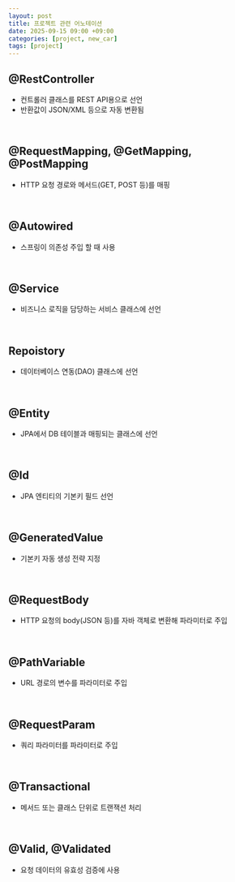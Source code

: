 ```yaml
---
layout: post
title: 프로젝트 관련 어노테이션
date: 2025-09-15 09:00 +09:00
categories: [project, new_car]
tags: [project]
---
```


## @RestController

- 컨트롤러 클래스를 REST API용으로 선언
- 반환값이 JSON/XML 등으로 자동 변환됨

<br>

## @RequestMapping, @GetMapping, @PostMapping

- HTTP 요청 경로와 메서드(GET, POST 등)를 매핑

<br>

## @Autowired

- 스프링이 의존성 주입 할 때 사용

<br>

## @Service

- 비즈니스 로직을 담당하는 서비스 클래스에 선언

<br>

## Repoistory

- 데이터베이스 연동(DAO) 클래스에 선언

<br>

## @Entity

- JPA에서 DB 테이블과 매핑되는 클래스에 선언

<br>

## @Id

- JPA 엔티티의 기본키 필드 선언

<br>

## @GeneratedValue

- 기본키 자동 생성 전략 지정

<br>

## @RequestBody

- HTTP 요청의 body(JSON 등)를 자바 객체로 변환해 파라미터로 주입

<br>

## @PathVariable

- URL 경로의 변수를 파라미터로 주입

<br>

## @RequestParam

- 쿼리 파라미터를 파라미터로 주입

<br>

## @Transactional

- 메서드 또는 클래스 단위로 트랜잭션 처리

<br>

## @Valid, @Validated

- 요청 데이터의 유효성 검증에 사용
